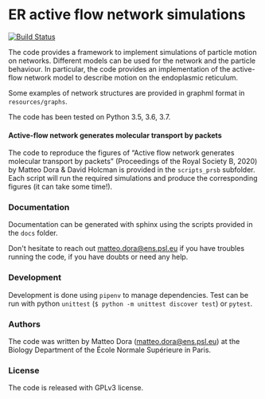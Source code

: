 # ER active flow network simulations

[![Build Status](https://travis-ci.com/mattbit/active-network-er.svg?token=zKpBnjBx4d1NEMb7zFbd&branch=master)](https://travis-ci.com/mattbit/active-network-er)

The code provides a framework to implement simulations of particle motion on networks. Different models can be used for the network and the particle behaviour. In particular, the code provides an implementation of the active-flow network model to describe motion on the endoplasmic reticulum.

Some examples of network structures are provided in graphml format in `resources/graphs`.

The code has been tested on Python 3.5, 3.6, 3.7.


#### Active-flow network generates molecular transport by packets

The code to reproduce the figures of “Active flow network generates molecular transport by packets” (Proceedings of the Royal Society B, 2020) by Matteo Dora & David Holcman is provided in the `scripts_prsb` subfolder.
Each script will run the required simulations and produce the corresponding figures (it can take some time!).

### Documentation

Documentation can be generated with sphinx using the scripts provided in the `docs` folder.

Don't hesitate to reach out matteo.dora@ens.psl.eu if you have troubles running the code, if you have doubts or need any help.

### Development

Development is done using `pipenv` to manage dependencies. Test can be run with python `unittest` (`$ python -m unittest discover test`) or `pytest`.

### Authors

The code was written by Matteo Dora (matteo.dora@ens.psl.eu) at the Biology Department of the École Normale Supérieure in Paris.

### License

The code is released with GPLv3 license.
